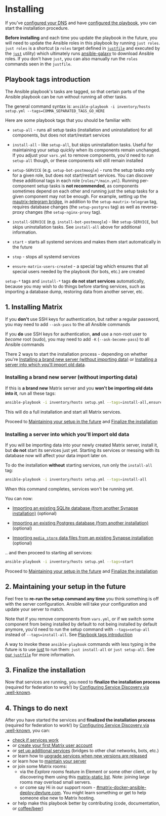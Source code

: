 # Installing

If you've [configured your DNS](configuring-dns.md) and have [configured the playbook](configuring-playbook.md), you can start the installation procedure.

**Before installing** and each time you update the playbook in the future, you will need to update the Ansible roles in this playbook by running `just roles`. `just roles` is a shortcut (a `roles` target defined in [`justfile`](../justfile) and executed by the [`just`](https://github.com/casey/just) utility) which ultimately runs [ansible-galaxy](https://docs.ansible.com/ansible/latest/cli/ansible-galaxy.html) to download Ansible roles. If you don't have `just`, you can also manually run the `roles` commands seen in the `justfile`.


## Playbook tags introduction

The Ansible playbook's tasks are tagged, so that certain parts of the Ansible playbook can be run without running all other tasks.

The general command syntax is: `ansible-playbook -i inventory/hosts setup.yml --tags=COMMA_SEPARATED_TAGS_GO_HERE`

Here are some playbook tags that you should be familiar with:

- `setup-all` - runs all setup tasks (installation and uninstallation) for all components, but does not start/restart services

- `install-all` - like `setup-all`, but skips uninstallation tasks. Useful for maintaining your setup quickly when its components remain unchanged. If you adjust your `vars.yml` to remove components, you'd need to run `setup-all` though, or these components will still remain installed

- `setup-SERVICE` (e.g. `setup-bot-postmoogle`) - runs the setup tasks only for a given role, but does not start/restart services. You can discover these additional tags in each role (`roles/*/main.yml`). Running per-component setup tasks is **not recommended**, as components sometimes depend on each other and running just the setup tasks for a given component may not be enough. For example, setting up the [mautrix-telegram bridge](configuring-playbook-bridge-mautrix-telegram.md), in addition to the `setup-mautrix-telegram` tag, requires database changes (the `setup-postgres` tag) as well as reverse-proxy changes (the `setup-nginx-proxy` tag).

- `install-SERVICE` (e.g. `install-bot-postmoogle`) - like `setup-SERVICE`, but skips uninstallation tasks. See `install-all` above for additional information.

- `start` - starts all systemd services and makes them start automatically in the future

- `stop` - stops all systemd services

- `ensure-matrix-users-created` - a special tag which ensures that all special users needed by the playbook (for bots, etc.) are created

`setup-*` tags and `install-*` tags **do not start services** automatically, because you may wish to do things before starting services, such as importing a database dump, restoring data from another server, etc.


## 1. Installing Matrix

If you **don't** use SSH keys for authentication, but rather a regular password, you may need to add `--ask-pass` to the all Ansible commands

If you **do** use SSH keys for authentication, **and** use a non-root user to *become* root (sudo), you may need to add `-K` (`--ask-become-pass`) to all Ansible commands

There 2 ways to start the installation process - depending on whether you're [Installing a brand new server (without importing data)](#installing-a-brand-new-server-without-importing-data) or [Installing a server into which you'll import old data](#installing-a-server-into-which-youll-import-old-data).


### Installing a brand new server (without importing data)

If this is **a brand new** Matrix server and you **won't be importing old data into it**, run all these tags:

```sh
ansible-playbook -i inventory/hosts setup.yml --tags=install-all,ensure-matrix-users-created,start
```

This will do a full installation and start all Matrix services.

Proceed to [Maintaining your setup in the future](#2-maintaining-your-setup-in-the-future) and [Finalize the installation](#3-finalize-the-installation)


### Installing a server into which you'll import old data

If you will be importing data into your newly created Matrix server, install it, but **do not** start its services just yet.
Starting its services or messing with its database now will affect your data import later on.

To do the installation **without** starting services, run only the `install-all` tag:

```sh
ansible-playbook -i inventory/hosts setup.yml --tags=install-all
```

When this command completes, services won't be running yet.

You can now:

- [Importing an existing SQLite database (from another Synapse installation)](importing-synapse-sqlite.md) (optional)

- [Importing an existing Postgres database (from another installation)](importing-postgres.md) (optional)

- [Importing `media_store` data files from an existing Synapse installation](importing-synapse-media-store.md) (optional)

.. and then proceed to starting all services:

```sh
ansible-playbook -i inventory/hosts setup.yml --tags=start
```

Proceed to [Maintaining your setup in the future](#2-maintaining-your-setup-in-the-future) and [Finalize the installation](#3-finalize-the-installation)


## 2. Maintaining your setup in the future

Feel free to **re-run the setup command any time** you think something is off with the server configuration. Ansible will take your configuration and update your server to match.

Note that if you remove components from `vars.yml`, or if we switch some component from being installed by default to not being installed by default anymore, you'd need to run the setup command with `--tags=setup-all` instead of `--tags=install-all`. See [Playbook tags introduction](#playbook-tags-introduction)

A way to invoke these `ansible-playbook` commands with less typing in the future is to use [just](https://github.com/casey/just) to run them: `just install-all` or `just setup-all`. See [our `justfile`](../justfile) for more information.


## 3. Finalize the installation

Now that services are running, you need to **finalize the installation process** (required for federation to work!) by [Configuring Service Discovery via .well-known](configuring-well-known.md).


## 4. Things to do next

After you have started the services and **finalized the installation process** (required for federation to work!) by [Configuring Service Discovery via .well-known](configuring-well-known.md), you can:

- [check if services work](maintenance-checking-services.md)
- or [create your first Matrix user account](registering-users.md)
- or [set up additional services](configuring-playbook.md#other-configuration-options) (bridges to other chat networks, bots, etc.)
- or learn how to [upgrade services when new versions are released](maintenance-upgrading-services.md)
- or learn how to [maintain your server](faq.md#maintenance)
- or join some Matrix rooms:
  * via the *Explore rooms* feature in Element or some other client, or by discovering them using this [matrix-static list](https://view.matrix.org). Note: joining large rooms may overload small servers.
  * or come say Hi in our support room - [#matrix-docker-ansible-deploy:devture.com](https://matrix.to/#/#matrix-docker-ansible-deploy:devture.com). You might learn something or get to help someone else new to Matrix hosting.
- or help make this playbook better by contributing (code, documentation, or [coffee/beer](https://liberapay.com/s.pantaleev/donate))
